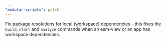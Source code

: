 ```yaml
---
"modular-scripts": patch
---
```


Fix package resolutions for local (workspace) dependencies - this fixes the `build`, `start` and `analyze` commands when an esm-view or an app has workspace dependencies.
